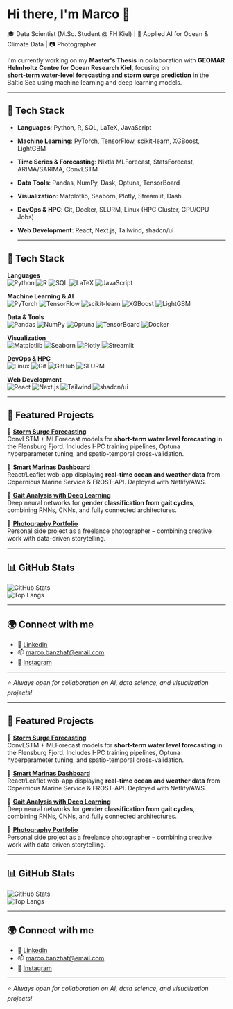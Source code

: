 # Hi there, I'm Marco 👋

🎓 Data Scientist (M.Sc. Student @ FH Kiel) | 🌊 Applied AI for Ocean & Climate Data | 📷 Photographer  

I'm currently working on my **Master's Thesis** in collaboration with **GEOMAR Helmholtz Centre for Ocean Research Kiel**, focusing on  
**short-term water-level forecasting and storm surge prediction** in the Baltic Sea using machine learning and deep learning models.  

---

## 🔧 Tech Stack
- **Languages**: Python, R, SQL, LaTeX, JavaScript  
- **Machine Learning**: PyTorch, TensorFlow, scikit-learn, XGBoost, LightGBM  
- **Time Series & Forecasting**: Nixtla MLForecast, StatsForecast, ARIMA/SARIMA, ConvLSTM  
- **Data Tools**: Pandas, NumPy, Dask, Optuna, TensorBoard  
- **Visualization**: Matplotlib, Seaborn, Plotly, Streamlit, Dash  
- **DevOps & HPC**: Git, Docker, SLURM, Linux (HPC Cluster, GPU/CPU Jobs)  
- **Web Development**: React, Next.js, Tailwind, shadcn/ui

  ---

## 🔧 Tech Stack

**Languages**  
![Python](https://img.shields.io/badge/Python-3776AB?style=for-the-badge&logo=python&logoColor=white)
![R](https://img.shields.io/badge/R-276DC3?style=for-the-badge&logo=r&logoColor=white)
![SQL](https://img.shields.io/badge/SQL-003B57?style=for-the-badge&logo=postgresql&logoColor=white)
![LaTeX](https://img.shields.io/badge/LaTeX-008080?style=for-the-badge&logo=latex&logoColor=white)
![JavaScript](https://img.shields.io/badge/JavaScript-F7E01D?style=for-the-badge&logo=javascript&logoColor=black)

**Machine Learning & AI**  
![PyTorch](https://img.shields.io/badge/PyTorch-EE4C2C?style=for-the-badge&logo=pytorch&logoColor=white)
![TensorFlow](https://img.shields.io/badge/TensorFlow-FF6F00?style=for-the-badge&logo=tensorflow&logoColor=white)
![scikit-learn](https://img.shields.io/badge/scikit--learn-F7931E?style=for-the-badge&logo=scikit-learn&logoColor=white)
![XGBoost](https://img.shields.io/badge/XGBoost-004D7F?style=for-the-badge&logo=xgboost&logoColor=white)
![LightGBM](https://img.shields.io/badge/LightGBM-7BCB00?style=for-the-badge&logo=lightgbm&logoColor=white)

**Data & Tools**  
![Pandas](https://img.shields.io/badge/Pandas-150458?style=for-the-badge&logo=pandas&logoColor=white)
![NumPy](https://img.shields.io/badge/NumPy-013243?style=for-the-badge&logo=numpy&logoColor=white)
![Optuna](https://img.shields.io/badge/Optuna-4B0082?style=for-the-badge&logo=python&logoColor=white)
![TensorBoard](https://img.shields.io/badge/TensorBoard-FF8800?style=for-the-badge&logo=tensorflow&logoColor=white)
![Docker](https://img.shields.io/badge/Docker-2496ED?style=for-the-badge&logo=docker&logoColor=white)

**Visualization**  
![Matplotlib](https://img.shields.io/badge/Matplotlib-003B57?style=for-the-badge&logo=python&logoColor=white)
![Seaborn](https://img.shields.io/badge/Seaborn-9A9A9A?style=for-the-badge&logo=python&logoColor=white)
![Plotly](https://img.shields.io/badge/Plotly-3F4F75?style=for-the-badge&logo=plotly&logoColor=white)
![Streamlit](https://img.shields.io/badge/Streamlit-FF4B4B?style=for-the-badge&logo=streamlit&logoColor=white)

**DevOps & HPC**  
![Linux](https://img.shields.io/badge/Linux-FCC624?style=for-the-badge&logo=linux&logoColor=black)
![Git](https://img.shields.io/badge/Git-F05032?style=for-the-badge&logo=git&logoColor=white)
![GitHub](https://img.shields.io/badge/GitHub-181717?style=for-the-badge&logo=github&logoColor=white)
![SLURM](https://img.shields.io/badge/SLURM-0066CC?style=for-the-badge&logo=linux&logoColor=white)

**Web Development**  
![React](https://img.shields.io/badge/React-61DAFB?style=for-the-badge&logo=react&logoColor=black)
![Next.js](https://img.shields.io/badge/Next.js-000000?style=for-the-badge&logo=next.js&logoColor=white)
![Tailwind](https://img.shields.io/badge/TailwindCSS-38B2AC?style=for-the-badge&logo=tailwind-css&logoColor=white)
![shadcn/ui](https://img.shields.io/badge/shadcn--ui-18181B?style=for-the-badge&logo=radix-ui&logoColor=white)

---

## 📌 Featured Projects
🔹 [**Storm Surge Forecasting**](https://github.com/yourrepo)  
ConvLSTM + MLForecast models for **short-term water level forecasting** in the Flensburg Fjord. Includes HPC training pipelines, Optuna hyperparameter tuning, and spatio-temporal cross-validation.  

🔹 [**Smart Marinas Dashboard**](https://github.com/yourrepo)  
React/Leaflet web-app displaying **real-time ocean and weather data** from Copernicus Marine Service & FROST-API. Deployed with Netlify/AWS.  

🔹 [**Gait Analysis with Deep Learning**](https://github.com/yourrepo)  
Deep neural networks for **gender classification from gait cycles**, combining RNNs, CNNs, and fully connected architectures.  

🔹 [**Photography Portfolio**](https://your-website)  
Personal side project as a freelance photographer – combining creative work with data-driven storytelling.  

---

## 📊 GitHub Stats
![GitHub Stats](https://github-readme-stats.vercel.app/api?username=MarcoBanzhaf&show_icons=true&theme=tokyonight)  
![Top Langs](https://github-readme-stats.vercel.app/api/top-langs/?username=MarcoBanzhaf&layout=compact&theme=tokyonight)  

---

## 🌍 Connect with me
- 💼 [LinkedIn](https://www.linkedin.com/in/yourprofile)  
- 📫 marco.banzhaf@email.com  
- 📸 [Instagram](https://www.instagram.com/yourphoto)  

---

⭐️ *Always open for collaboration on AI, data science, and visualization projects!*  

---

## 📌 Featured Projects
🔹 [**Storm Surge Forecasting**](https://github.com/yourrepo)  
ConvLSTM + MLForecast models for **short-term water level forecasting** in the Flensburg Fjord. Includes HPC training pipelines, Optuna hyperparameter tuning, and spatio-temporal cross-validation.  

🔹 [**Smart Marinas Dashboard**](https://github.com/yourrepo)  
React/Leaflet web-app displaying **real-time ocean and weather data** from Copernicus Marine Service & FROST-API. Deployed with Netlify/AWS.  

🔹 [**Gait Analysis with Deep Learning**](https://github.com/yourrepo)  
Deep neural networks for **gender classification from gait cycles**, combining RNNs, CNNs, and fully connected architectures.  

🔹 [**Photography Portfolio**](https://your-website)  
Personal side project as a freelance photographer – combining creative work with data-driven storytelling.  

---

## 📊 GitHub Stats
![GitHub Stats](https://github-readme-stats.vercel.app/api?username=MarcoBanzhaf&show_icons=true&theme=tokyonight)  
![Top Langs](https://github-readme-stats.vercel.app/api/top-langs/?username=MarcoBanzhaf&layout=compact&theme=tokyonight)  

---

## 🌍 Connect with me
- 💼 [LinkedIn](https://www.linkedin.com/in/yourprofile)  
- 📫 marco.banzhaf@email.com  
- 📸 [Instagram](https://www.instagram.com/yourphoto)  

---

⭐️ *Always open for collaboration on AI, data science, and visualization projects!*  
